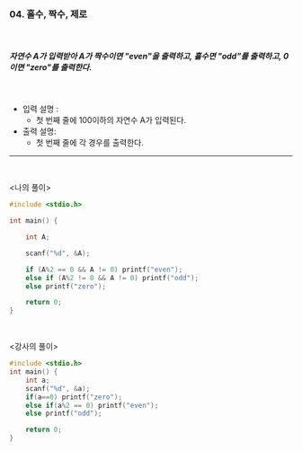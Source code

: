 ### 04. 홀수, 짝수, 제로

<br>

##### 자연수 A가 입력받아 A가 짝수이면 "even"을 출력하고, 홀수면 "odd"를 출력하고, 0이면 "zero"를 출력한다.

<br>

- 입력 설명 :
  - 첫 번째 줄에 100이하의 자연수 A가 입력된다.
    <br>
- 출력 설명:
  - 첫 번째 줄에 각 경우를 출력한다.

---

<br>

<나의 풀이>

```c
#include <stdio.h>

int main() {

	int A;

	scanf("%d", &A);

	if (A%2 == 0 && A != 0) printf("even");
	else if (A%2 != 0 && A != 0) printf("odd");
	else printf("zero");

	return 0;
}
```

<br>

<강사의 풀이>

```c
#include <stdio.h>
int main() {
    int a;
    scanf("%d", &a);
    if(a==0) printf("zero");
    else if(a%2 == 0) printf("even");
    else printf("odd");

    return 0;
}
```
